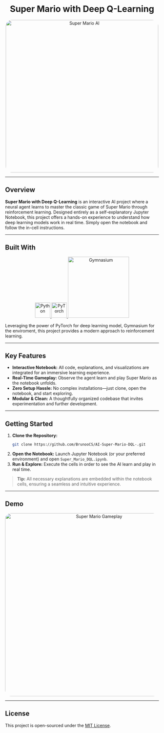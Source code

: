<h1 align="center">
Super Mario with Deep Q-Learning
</h1>

<p align="center">
  <img src="https://i.pinimg.com/originals/63/dd/d7/63ddd7f601b6c9961e83fc5f45bd67f5.gif" alt="Super Mario AI" width="500"  style="border-radius: 20px; overflow: hidden;">
</p>

---

## Overview

**Super Mario with Deep Q-Learning** is an interactive AI project where a neural agent learns to master the classic game of Super Mario through reinforcement learning. Designed entirely as a self-explanatory Jupyter Notebook, this project offers a hands-on experience to understand how deep learning models work in real time. Simply open the notebook and follow the in-cell instructions.


---

## Built With

<p align="center">
    <a href="https://www.python.org/">
    <img src="https://upload.wikimedia.org/wikipedia/commons/c/c3/Python-logo-notext.svg" alt="Python" width="50">
  </a>
  <a href="https://pytorch.org/">
    <img src="https://upload.wikimedia.org/wikipedia/commons/1/10/PyTorch_logo_icon.svg" alt="PyTorch" width="50">
  </a>
  <a href="https://gymnasium.farama.org/">
    <img src="https://gymnasium.farama.org/_images/gymnasium-text.png" alt="Gymnasium" width="200">
  </a>
</p>

Leveraging the power of PyTorch for deep learning model, Gymnasium for the enviroment, this project provides a modern approach to reinforcement learning.

---

## Key Features

- **Interactive Notebook:** All code, explanations, and visualizations are integrated for an immersive learning experience.
- **Real-Time Gameplay:** Observe the agent learn and play Super Mario as the notebook unfolds.
- **Zero Setup Hassle:** No complex installations—just clone, open the notebook, and start exploring.
- **Modular & Clean:** A thoughtfully organized codebase that invites experimentation and further development.

---

## Getting Started

1. **Clone the Repository:**
   ```bash
   git clone https://github.com/BrunooCS/AI-Super-Mario-DQL-.git
   ```
2. **Open the Notebook:**
   Launch Jupyter Notebook (or your preferred environment) and open `Super_Mario_DQL.ipynb`.
3. **Run & Explore:**
   Execute the cells in order to see the AI learn and play in real time.

> **Tip:** All necessary explanations are embedded within the notebook cells, ensuring a seamless and intuitive experience.

---

## Demo

<p align="center">
  <img src="super_mario.gif" alt="Super Mario Gameplay" width="600" style="border-radius: 20px; overflow: hidden;">
</p>



---

## License

This project is open-sourced under the [MIT License](LICENSE).

